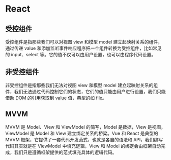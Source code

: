 # React

## 受控组件

受控组件是指那些我们可以对视图 view 和模型 model 建立起映射关系的组件，通过传递 value 和添加监听事件响应程序把一个组件转换为受控组件，比如常见的 input、select 等。它的值不仅可以由用户设置，也可以由程序代码设置。

## 非受控组件

非受控组件是指那些我们无法对视图 view 和模型 model 建立起映射关系的组件，我们无法通过代码控制它们的状态，它们的值只能由用户进行设置，我们只能借助 DOM 的引用获取到 value 值，典型的如 file。

## MVVM

MVVM 是 Model、View 和 ViewModel 的简写，Model 是数据，View 是视图，ViewModel 是 Model 和 View 建立绑定关系的桥梁。Vue 和 React 是典型的 MVVM 框架，它提供了一套代码开发范式，也就是各自的语法和 API，我们编写代码其实就是在 ViewModel 中填充逻辑，View 和 Model 的绑定会由框架自动完成，我们只是遵循框架提供的范式填充具体的逻辑代码。